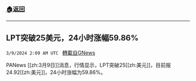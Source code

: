 ###  [:house:返回](README.md)
---


## LPT突破25美元，24小时涨幅59.86%
`3/9/2024 2:09 AM UTC ` [轉載自GNews](https://gnews.org/articles/2378760)

PANews [[zh:3月9日]]消息，行情显示，LPT突破25[[zh:美元]]，目前报24.92[[zh:美元]]，24小时涨幅为59.86%。
